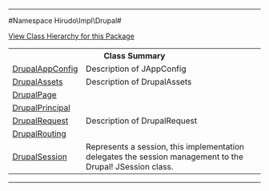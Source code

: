 

- - -

#Namespace Hirudo\Impl\Drupal#

<div><a href='https://github.com/JeyDotC/Hirudo-docs/blob/master/Hirudo/Impl/Drupal//package-tree.md'>View Class Hierarchy for this Package</a></div>

<table class="title">
<tr><th colspan="2" class="title">Class Summary</th></tr>
<tr><td class="name"><a href="https://github.com/JeyDotC/Hirudo-docs/blob/master/Hirudo/Impl/Drupal/DrupalAppConfig.md">DrupalAppConfig</a></td><td class="description">Description of JAppConfig</td></tr>
<tr><td class="name"><a href="https://github.com/JeyDotC/Hirudo-docs/blob/master/Hirudo/Impl/Drupal/DrupalAssets.md">DrupalAssets</a></td><td class="description">Description of DrupalAssets</td></tr>
<tr><td class="name"><a href="https://github.com/JeyDotC/Hirudo-docs/blob/master/Hirudo/Impl/Drupal/DrupalPage.md">DrupalPage</a></td><td class="description"></td></tr>
<tr><td class="name"><a href="https://github.com/JeyDotC/Hirudo-docs/blob/master/Hirudo/Impl/Drupal/DrupalPrincipal.md">DrupalPrincipal</a></td><td class="description"></td></tr>
<tr><td class="name"><a href="https://github.com/JeyDotC/Hirudo-docs/blob/master/Hirudo/Impl/Drupal/DrupalRequest.md">DrupalRequest</a></td><td class="description">Description of DrupalRequest</td></tr>
<tr><td class="name"><a href="https://github.com/JeyDotC/Hirudo-docs/blob/master/Hirudo/Impl/Drupal/DrupalRouting.md">DrupalRouting</a></td><td class="description"></td></tr>
<tr><td class="name"><a href="https://github.com/JeyDotC/Hirudo-docs/blob/master/Hirudo/Impl/Drupal/DrupalSession.md">DrupalSession</a></td><td class="description">Represents a session, this implementation delegates the session management to
the Drupal! JSession class.</td></tr>
</table>

- - -

